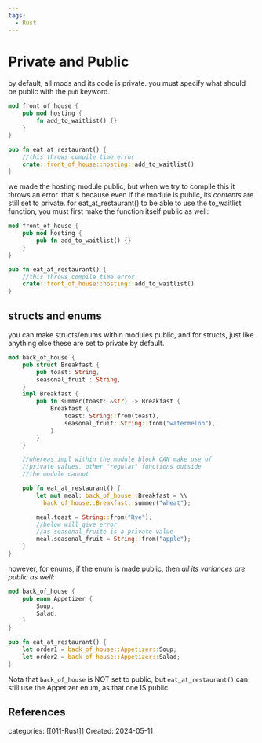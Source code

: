 ```yaml
---
tags:
  - Rust
---
```

# Private and Public
by default, all mods and its code is private. you must specify what should be public with the ```pub``` keyword.
```rust
mod front_of_house {
	pub mod hosting {
		fn add_to_waitlist() {}
	}
}

pub fn eat_at_restaurant() {
	//this throws compile time error
	crate::front_of_house::hosting::add_to_waitlist()
}
```

we made the hosting module public, but when we try to compile this it throws an error. that's because even if the module is public, its _contents_ are still set to private. for eat_at_restaurant() to be able to use the to_waitlist function, you must first make the function itself public as well:

```rust
mod front_of_house {
	pub mod hosting {
		pub fn add_to_waitlist() {}
	}
}

pub fn eat_at_restaurant() {
	//this throws compile time error
	crate::front_of_house::hosting::add_to_waitlist()
}
```

## structs and enums
you can make structs/enums within modules public, and for structs, just like anything else these are set to private by default.
```rust
mod back_of_house {
	pub struct Breakfast {
		pub toast: String,
		seasonal_fruit : String,
	}
	impl Breakfast {
		pub fn summer(toast: &str) -> Breakfast {
			Breakfast {
				toast: String::from(toast),
				seasonal_fruit: String::from("watermelon"),
			}
		}
	}

	//whereas impl within the module block CAN make use of
	//private values, other "regular" functions outside
	//the module cannot

	pub fn eat_at_restaurant() {
		let mut meal: back_of_house::Breakfast = \\
		  back_of_house::Breakfast::summer("wheat");

		meal.toast = String::from("Rye");
		//below will give error
		//as seasonal_fruite is a private value
		meal.seasonal_fruit = String::from("apple");
	}
}
```

however, for enums, if the enum is made public, then _all its variances are public as well_:
```rust
mod back_of_house {
	pub enum Appetizer {
		Soup,
		Salad,
	}
}

pub fn eat_at_restaurant() {
	let order1 = back_of_house::Appetizer::Soup;
	let order2 = back_of_house::Appetizer::Salad;
}
```

Nota that `back_of_house` is NOT set to public, but `eat_at_restaurant()` can still use the Appetizer enum, as that one IS public.
## References

categories: [[011-Rust]]
Created: 2024-05-11